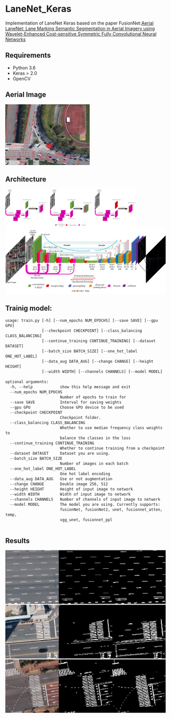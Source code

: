 # LaneNet_Keras


Implementation of LaneNet Keras based on the paper FusionNet:[Aerial LaneNet: Lane Marking Semantic
Segmentation in Aerial Imagery using
Wavelet-Enhanced Cost-sensitive Symmetric Fully
Convolutional Neural Networks](https://arxiv.org/pdf/1803.06904.pdf)

## Requirements

* Python 3.6
* Keras > 2.0
* OpenCV

## Aerial Image

![Lane-net_1](Images/image2.jpeg)


## Architecture

![Lanen-net_2](Images/images.png)
![Lanen-net_3](Images/lanenet.png)




## Trainig model:
```
usage: train.py [-h] [--num_epochs NUM_EPOCHS] [--save SAVE] [--gpu GPU]
                [--checkpoint CHECKPOINT] [--class_balancing CLASS_BALANCING]
                [--continue_training CONTINUE_TRAINING] [--dataset DATASET]
                [--batch_size BATCH_SIZE] [--one_hot_label ONE_HOT_LABEL]
                [--data_aug DATA_AUG] [--change CHANGE] [--height HEIGHT]
                [--width WIDTH] [--channels CHANNELS] [--model MODEL]

optional arguments:
  -h, --help            show this help message and exit
  --num_epochs NUM_EPOCHS
                        Number of epochs to train for
  --save SAVE           Interval for saving weights
  --gpu GPU             Choose GPU device to be used
  --checkpoint CHECKPOINT
                        Checkpoint folder.
  --class_balancing CLASS_BALANCING
                        Whether to use median frequency class weights to
                        balance the classes in the loss
  --continue_training CONTINUE_TRAINING
                        Whether to continue training from a checkpoint
  --dataset DATASET     Dataset you are using.
  --batch_size BATCH_SIZE
                        Number of images in each batch
  --one_hot_label ONE_HOT_LABEL
                        One hot label encoding
  --data_aug DATA_AUG   Use or not augmentation
  --change CHANGE       Double image 256, 512
  --height HEIGHT       Height of input image to network
  --width WIDTH         Width of input image to network
  --channels CHANNELS   Number of channels of input image to network
  --model MODEL         The model you are using. Currently supports:
                        fusionNet, fusionNet2, unet, fusionnet_atten, temp,
                        vgg_unet, fusionnet_ppl


```

## Results

![Lanen-net_4](Images/image4.png)
![Lanen-net_5](Images/image5.png)
![Lanen-net_6](Images/image6.png)
